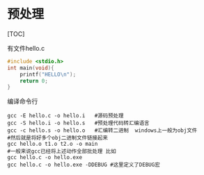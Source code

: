 # 预处理

[TOC]

有文件hello.c

```C
#include <stdio.h> 
int main(void){ 
    printf("HELLO\n"); 
    return 0;
} 
```



编译命令行

```shell
gcc -E hello.c -o hello.i	#源码预处理
gcc -S hello.i -o hello.s	#预处理代码转汇编语言
gcc -c hello.s -o hello.o 	#汇编转二进制  windows上一般为obj文件	
#然后就是将好多个obj二进制文件链接起来
gcc hello.o t1.o t2.o -o main
#一般来说gcc已经将上述动作全部批处理 比如
gcc hello.c -o hello.exe 
gcc hello.c -o hello.exe -DDEBUG #这里定义了DEBUG宏
```




















